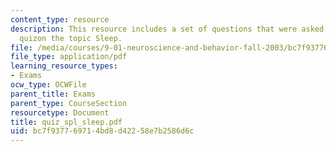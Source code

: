 ```yaml
---
content_type: resource
description: This resource includes a set of questions that were asked during end-of-class
  quizon the topic Sleep.
file: /media/courses/9-01-neuroscience-and-behavior-fall-2003/bc7f937769714bd8d42258e7b2586d6c_quiz_spl_sleep.pdf
file_type: application/pdf
learning_resource_types:
- Exams
ocw_type: OCWFile
parent_title: Exams
parent_type: CourseSection
resourcetype: Document
title: quiz_spl_sleep.pdf
uid: bc7f9377-6971-4bd8-d422-58e7b2586d6c
---
```

